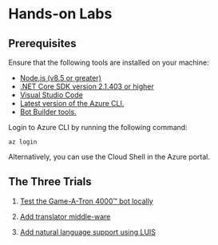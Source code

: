 # Hands-on Labs

## Prerequisites

Ensure that the following tools are installed on your machine:

- [Node.js (v8.5 or greater)](https://nodejs.org/)
- [.NET Core SDK version 2.1.403 or higher](https://www.microsoft.com/net/download)
- [Visual Studio Code](https://code.visualstudio.com/download)
- [Latest version of the Azure CLI.](https://docs.microsoft.com/en-us/cli/azure/install-azure-cli?view=azure-cli-latest)
- [Bot Builder tools.](https://aka.ms/botbuilder-tools-readme)

Login to Azure CLI by running the following command:

```shell
az login
```

Alternatively, you can use the Cloud Shell in the Azure portal.

## The Three Trials

1. [Test the Game-A-Tron 4000™ bot locally](docs/trial1.md)

2. [Add translator middle-ware](docs/trial2.md)

1. [Add natural language support using LUIS](docs/trial3.md)